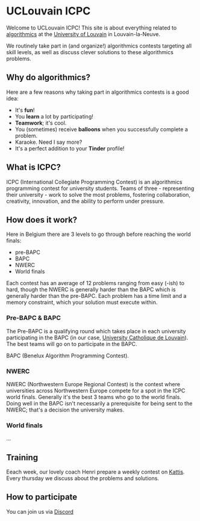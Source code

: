 # UCLouvain **ICPC**

Welcome to UCLouvain ICPC!
This site is about everything related to [algorithmics](https://en.wikipedia.org/wiki/Algorithmics) at the [University of Louvain](https://en.wikipedia.org/wiki/Universit%C3%A9_catholique_de_Louvain) in Louvain-la-Neuve.

We routinely take part in (and organize!) algorithmics contests targeting all skill levels, as well as discuss clever solutions to these algorithmics problems.

## Why do algorithmics?

Here are a few reasons why taking part in algorithmics contests is a good idea:

- It's **fun**!
- You **learn** a lot by participating!
- **Teamwork**; it's cool.
- You (sometimes) receive **balloons** when you successfully complete a problem.
- Karaoke. Need I say more?
- It's a perfect addition to your **Tinder** profile!

## What is ICPC?

ICPC (International Collegiate Programming Contest) is an algorithmics programming contest for university students.
Teams of three - representing their university - work to solve the most problems, fostering collaboration, creativity, innovation, and the ability to perform under pressure.

## How does it work?

Here in Belgium there are 3 levels to go through before reaching the world finals:

- pre-BAPC
- BAPC
- NWERC
- World finals

Each contest has an average of 12 problems ranging from easy (-ish) to hard, though the NWERC is generally harder than the BAPC which is generally harder than the pre-BAPC.
Each problem has a time limit and a memory constraint, which your solution must execute within.

### Pre-BAPC & BAPC

The Pre-BAPC is a qualifying round which takes place in each university participating in the BAPC (in our case, [University Catholique de  Louvain](https://en.wikipedia.org/wiki/Universit%C3%A9_catholique_de_Louvain)).
The best teams will go on to participate in the BAPC.

BAPC (Benelux Algorithm Programming Contest).

### NWERC

NWERC (Northwestern Europe Regional Contest) is the contest where universities across Northwestern Europe compete for a spot in the ICPC world finals.
Generally it's the best 3 teams who go to the world finals.
Doing well in the BAPC isn't necessarily a prerequisite for being sent to the NWERC; that's a decision the university makes.

### World finals
...
## Training
Eeach week, our lovely coach Henri prepare a weekly contest on [Kattis](https://open.kattis.com/). Every thursday we discuss about the problems and solutions.
## How to participate
You can join us via [Discord](https://discord.gg/HYVNGM9yGw)

